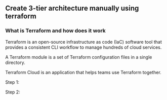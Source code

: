 ## Create 3-tier architecture manually using terraform

### What is Terraform and how does it work

Terraform is an open-source infrastructure as code (IaC) software tool that provides a consistent CLI workflow to manage hundreds of cloud services.

A Terraform module is a set of Terraform configuration files in a single directory.

Terraform Cloud is an application that helps teams use Terraform together. 

Step 1: 

Step 2: 